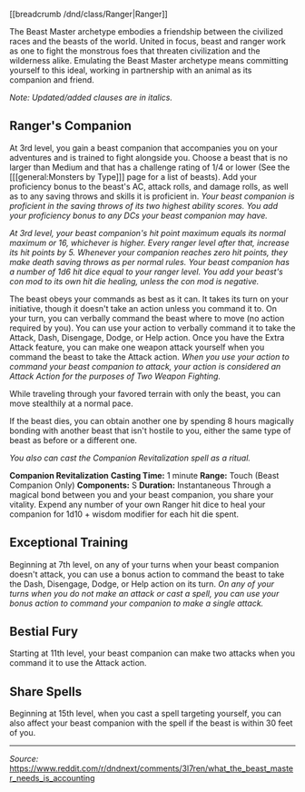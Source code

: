 [[breadcrumb /dnd/class/Ranger|Ranger]]

The Beast Master archetype embodies a friendship between the civilized races and the beasts of the world. United in focus, beast and ranger work as one to fight the monstrous foes that threaten civilization and the wilderness alike. Emulating the Beast Master archetype means committing yourself to this ideal, working in partnership with an animal as its companion and friend.

*Note: Updated/added clauses are in italics.*

## Ranger's Companion

At 3rd level, you gain a beast companion that accompanies you on your adventures and is trained to fight alongside you. Choose a beast that is no larger than Medium and that has a challenge rating of 1/4 or lower (See the [[[general:Monsters by Type]]] page for a list of beasts). Add your proficiency bonus to the beast's AC, attack rolls, and damage rolls, as well as to any saving throws and skills it is proficient in. *Your beast companion is proficient in the saving throws of its two highest ability scores. You add your proficiency bonus to any DCs your beast companion may have.*

*At 3rd level, your beast companion's hit point maximum equals its normal maximum or 16, whichever is higher. Every ranger level after that, increase its hit points by 5. Whenever your companion reaches zero hit points, they make death saving throws as per normal rules. Your beast companion has a number of 1d6 hit dice equal to your ranger level. You add your beast's con mod to its own hit die healing, unless the con mod is negative.*

The beast obeys your commands as best as it can. It takes its turn on your initiative, though it doesn't take an action unless you command it to. On your turn, you can verbally command the beast where to move (no action required by you). You can use your action to verbally command it to take the Attack, Dash, Disengage, Dodge, or Help action. Once you have the Extra Attack feature, you can make one weapon attack yourself when you command the beast to take the Attack action. *When you use your action to command your beast companion to attack, your action is considered an Attack Action for the purposes of Two Weapon Fighting.*

While traveling through your favored terrain with only the beast, you can move stealthily at a normal pace.

If the beast dies, you can obtain another one by spending 8 hours magically bonding with another beast that isn't hostile to you, either the same type of beast as before or a different one.

*You also can cast the Companion Revitalization spell as a ritual.*

**Companion Revitalization**
**Casting Time:** 1 minute
**Range:** Touch (Beast Companion Only)
**Components:** S
**Duration:** Instantaneous
    Through a magical bond between you and your beast companion, you share your vitality. Expend any number of your own Ranger hit dice to heal your companion for 1d10 + wisdom modifier for each hit die spent.

## Exceptional Training

Beginning at 7th level, on any of your turns when your beast companion doesn't attack, you can use a bonus action to command the beast to take the Dash, Disengage, Dodge, or Help action on its turn. *On any of your turns when you do not make an attack or cast a spell, you can use your bonus action to command your companion to make a single attack.*

## Bestial Fury

Starting at 11th level, your beast companion can make two attacks when you command it to use the Attack action.

## Share Spells

Beginning at 15th level, when you cast a spell targeting yourself, you can also affect your beast companion with the spell if the beast is within 30 feet of you.

----

*Source:* https://www.reddit.com/r/dndnext/comments/3l7ren/what_the_beast_master_needs_is_accounting
